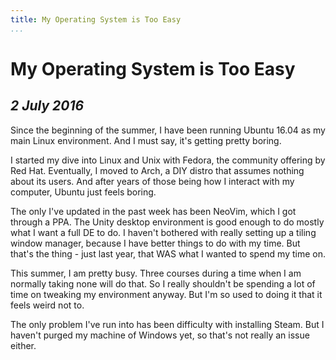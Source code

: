 ```yaml
---
title: My Operating System is Too Easy
...
```


My Operating System is Too Easy
===============================

*2 July 2016*
-------------

Since the beginning of the summer, I have been running Ubuntu 16.04 as my main Linux environment.
And I must say, it's getting pretty boring.

I started my dive into Linux and Unix with Fedora, the community offering by Red Hat.
Eventually, I moved to Arch, a DIY distro that assumes nothing about its users.
And after years of those being how I interact with my computer, Ubuntu just feels boring.

The only I've updated in the past week has been NeoVim, which I got through a PPA.
The Unity desktop environment is good enough to do mostly what I want a full DE to do.
I haven't bothered with really setting up a tiling window manager, because I have better things to do with my time.
But that's the thing - just last year, that WAS what I wanted to spend my time on.

This summer, I am pretty busy.
Three courses during a time when I am normally taking none will do that.
So I really shouldn't be spending a lot of time on tweaking my environment anyway.
But I'm so used to doing it that it feels weird not to.

The only problem I've run into has been difficulty with installing Steam.
But I haven't purged my machine of Windows yet, so that's not really an issue either.
